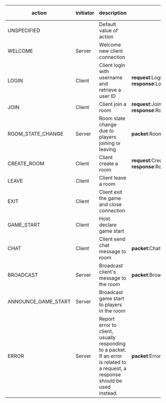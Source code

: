 | action | initiator | description | payload | is request/response | related actions |
|---|---|---|---|---|---|
| UNSPECIFIED |  | Default value of action |  |  |  |
| WELCOME | Server | Welcome new client connection |  |  |  |
| LOGIN | Client | Client login with username and retrieve a user ID | **request**:LoginPayload **response**:LoginResponsePayload | ✓ |  |
| JOIN | Client | Client join a room | **request**:JoinPayload **response**:RoomInfoPayload | ✓ | ROOM_STATE_CHANGE |
| ROOM_STATE_CHANGE | Server | Room state change due to players joining or leaving | **packet**:RoomChangePayload |  |  |
| CREATE_ROOM | Client | Client create a room | **request**:CreateRoomPayload **response**:RoomInfoPayload | ✓ |  |
| LEAVE | Client | Client leave a room |  | ✓ | ROOM_STATE_CHANGE |
| EXIT | Client | Client exit the game and close connection |  |  | ROOM_STATE_CHANGE |
| GAME_START | Client | Host declare game start |  | ✓ | ANNOUNCE_GAME_START |
| CHAT | Client | Client send chat message to room | **packet**:ChatPayload |  | BROADCAST |
| BROADCAST | Server | Broadcast client's message to the room | **packet**:BroadcastPayload |  | CHAT |
| ANNOUNCE_GAME_START | Server | Broadcast game start to players in the room |  |  | GAME_START |
| ERROR | Server | Report error to client, usually responding to a packet. If an error is related to a request, a response should be used instead. | **packet**:ErrorPayload |  |  |